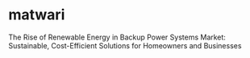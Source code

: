 # matwari
The Rise of Renewable Energy in Backup Power Systems Market: Sustainable, Cost-Efficient Solutions for Homeowners and Businesses
